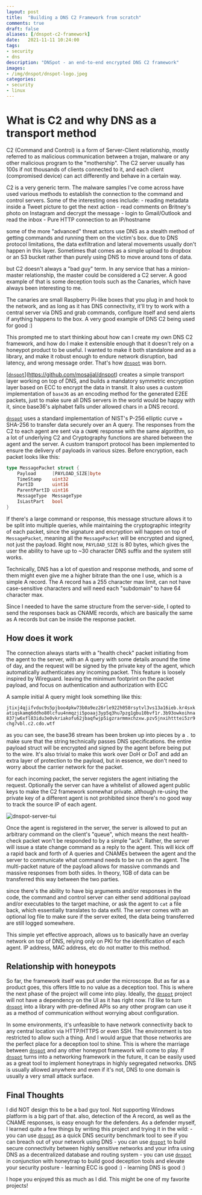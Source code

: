 ```yaml
---
layout: post
title:  "Building a DNS C2 Framework from scratch"
comments: true
draft: false
aliases: [/dnspot-c2-framework]
date:   2021-11-11 10:24:00
tags:
- security
- dns
description: "DNSpot - an end-to-end encrypted DNS C2 framework"
images:
- /img/dnspot/dnspot-logo.jpeg
categories:
- security
- linux
--- 
```


# What is C2 and why DNS as a transport method

C2 (Command and Control) is a form of Server-Client relationship, mostly referred to as malicious communication between a trojan, malware or any other malicious program to the "mothership". The C2 server usually has 100s if not thousands of clients connected to it, and each client (compromised device) can act differently and behave in a certain way.

C2 is a very generic term. The malware samples I've come across have used various methods to establish the connection to the command and control servers. Some of the interesting ones include:
    - reading metadata inside a Tweet picture to get the next action
    - read comments on Britney's photo on Instagram and decrypt the message
    - login to Gmail/Outlook and read the inbox
    - Pure HTTP connection to an IP/hostname

some of the more "advanced" threat actors use DNS as a stealth method of getting commands and running them on the victim's box. due to DNS protocol limitations, the data exfiltration and lateral movements usually don't happen in this layer. Sometimes that comes as a simple upload to dropbox or an S3 bucket rather than purely using DNS to move around tons of data.

but C2 doesn't always a "bad guy" term. In any service that has a minion-master relationship, the master could be considered a C2 server. A good example of that is some deception tools such as the Canaries, which have always been interesting to me. 

The canaries are small Raspberry Pi-like boxes that you plug in and hook to the network, and as long as it has DNS connectivity, it'll try to work with a central server via DNS and grab commands, configure itself and send alerts if anything happens to the box. A very good example of DNS C2 being used for good :)

This prompted me to start thinking about how can I create my own DNS C2 framework, and how do I make it extensible enough that it doesn't rely on a honeypot product to be useful. I wanted to make it both standalone and as a library, and make it robust enough to endure network disruption, bad latency, and wrong message order. That's how [`dnspot`](https://github.com/mosajjal/dnspot) was born.

[[`dnspot`](https://github.com/mosajjal/dnspot)](https://github.com/mosajjal/dnspot) creates a simple transport layer working on top of DNS, and builds a mandatory symmetric encryption layer based on ECC to encrypt the data in transit. It also uses a custom implementation of `base36` as an encoding method for the generated E2EE packets, just to make sure all DNS servers in the world would be happy with it, since base36's alphabet falls under allowed chars in a DNS record. 

[`dnspot`](https://github.com/mosajjal/dnspot) uses a standard implementation of NIST's P-256 elliptic curve + SHA-256 to transfer data securely over an A query. The responses from the C2 to each agent are sent via a `CNAME` response with the same algorithm, so a lot of underlying C2 and Cryptography functions are shared between the agent and the server. A custom transport protocol has been implemented to ensure the delivery of payloads in various sizes. Before encryption, each packet looks like this:

```go
type MessagePacket struct {
    Payload      [PAYLOAD_SIZE]byte 
    TimeStamp    uint32             
    PartID       uint16            
    ParentPartID uint16          
    MessageType  MessageType
    IsLastPart   bool     
}
```

If there's a large command or response, this message structure allows it to be split into multiple queries, while maintaining the cryptographic integrity of each packet, since the signature and encryption will happen on top of `MessagePacket`, meaning all the `MessagePacket` will be encrypted and signed, not just the payload. Right now, `PAYLOAD_SIZE` is 80 bytes, which gives the user the ability to have up to ~30 character DNS suffix and the system still works. 

Technically, DNS has a lot of question and response methods, and some of them might even give me a higher bitrate than the one I use, which is a simple A record. The A record has a 255 character max limit, can not have case-sensitive characters and will need each "subdomain" to have 64 character max.

Since I needed to have the same structure from the server-side, I opted to send the responses back as CNAME records, which are basically the same as A records but can be inside the response packet.

## How does it work

The connection always starts with a "health check" packet initiating from the agent to the server, with an A query with some details around the time of day, and the request will be signed by the private key of the agent, which automatically authenticates any incoming packet. This feature is loosely inspired by Wireguard. leaving the minimum footprint on the packet payload, and focus on authentication and authorization with ECC

A sample initial A query might look something like this:

`jtixj4qjifvduc9s5pjboo4pkw73b0a9ez26rle922h058rsytvl3vs13a16ieb.kr4sxkatiqskamq6ddho80lcfuu4nmqzji5poaaj3yp5q3hu7pzg1gbu10bvf1r.3b93owkoihna837jw6xfl83idu3e0vkriakofu62jbaqfwjp5igzrarmmxchzxw.pzv5jnxihtttei5zr9chg7vbl.c2.cdo.wtf`

as you can see, the base36 stream has been broken up into pieces by a `.` to make sure that the string technically passes DNS specifications. the entire payload struct will be encrypted and signed by the agent before being put to the wire. It's also trivial to make this work over DoH or DoT and add an extra layer of protection to the payload, but in essence, we don't need to worry about the carrier network for the packet. 

for each incoming packet, the server registers the agent initiating the request. Optionally the server can have a whitelist of allowed agent public keys to make the C2 framework somewhat private. although re-using the private key of a different agent is not prohibited since there's no good way to track the source IP of each agent. 

![dnspot-server-tui](/img/dnspot/server-tui-empty.png)


Once the agent is registered in the server, the server is allowed to put an arbitrary command on the client's "queue", which means the next health-check packet won't be responded to by a simple "ack". Rather, the server will issue a state change command as a reply to the agent. This will kick off a rapid back and forth of A queries and CNAMEs between the agent and the server to communicate what command needs to be run on the agent. The multi-packet nature of the payload allows for massive commands
and massive responses from both sides. In theory, 1GB of data can be transferred this way between the two parties. 

since there's the ability to have big arguments and/or responses in the code, the command and control server can either send additional payload and/or executables to the target machine, or ask the agent to `cat` a file back, which essentially translates to data exfil. The server comes with an optional log file to make sure if the server exited, the data being transferred are still logged somewhere.

This simple yet effective approach, allows us to basically have an overlay network on top of DNS, relying only on PKI for the identification of each agent. IP address, MAC address, etc do not matter to this method.

## Relationship with honeypots

So far, the framework itself was put under the microscope. But as far as a product goes, this offers little to no value as a deception tool. This is where the next phase of the project will come into play. Ideally, the [`dnspot`](https://github.com/mosajjal/dnspot) project will not have a dependency on the UI as it has right now. I'd like to turn [`dnspot`](https://github.com/mosajjal/dnspot) into a library with pre-defined APIs so any other program can use it as a method of communication without worrying about configuration. 

In some environments, it's unfeasible to have network connectivity back to any central location via HTTP/HTTPS or even SSH. The environment is too restricted to allow such a thing. And I would argue that those networks are the perfect place for a deception tool to shine. This is where the marriage between [`dnspot`](https://github.com/mosajjal/dnspot) and any other honeypot framework will come to play. If [`dnspot`](https://github.com/mosajjal/dnspot) turns into a networking framework in the future, it can be easily used as a great tool to implement honeytraps in
highly segregated networks. DNS is usually allowed anywhere and even if it's not, DNS to one domain is usually a very small attack surface. 


## Final Thoughts

I did NOT design this to be a bad guy tool. Not supporting Windows platform is a big part of that. also, detection of the A record, as well as the CNAME responses, is easy enough for the defenders. As a defender myself, I learned quite a few things by writing this project and trying it in the wild:
    - you can use [`dnspot`](https://github.com/mosajjal/dnspot) as a quick DNS security benchmark tool to see if you can breach out of your network using DNS
    - you can use [`dnspot`](https://github.com/mosajjal/dnspot) to build secure connectivity between highly sensitive networks and your infra using DNS as a decentralized database and routing system
    - you can use [`dnspot`](https://github.com/mosajjal/dnspot) in conjunction with honeytrap to build good deception tools and elevate your security posture
    - learning ECC is good :)
    - learning DNS is good :)

I hope you enjoyed this as much as I did. This might be one of my favorite projects!
